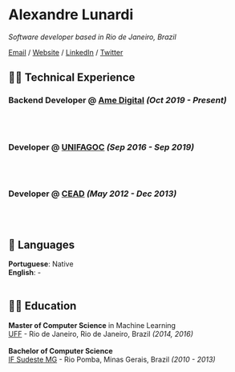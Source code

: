 # Alexandre Lunardi
_Software developer based in Rio de Janeiro, Brazil_ <br>

[Email](mailto:alexandre.lunardi2@gmail.com) / [Website](https://thelunardi.dev/) / [LinkedIn](https://www.linkedin.com/in/alexandre-lunardi-467b24aa/) / [Twitter](https://twitter.com/thelunardi/)


## 👨‍💻 Technical Experience
### Backend Developer @ [Ame Digital](https://www.amedigital.com/) _(Oct 2019 - Present)_ <br>
<br><br>
### Developer @ [UNIFAGOC](https://unifagoc.edu.br/) _(Sep 2016 - Sep 2019)_ <br>
<br><br>
### Developer @ [CEAD](http://cead.riopomba.ifsudestemg.edu.br/) _(May 2012 - Dec 2013)_ <br>
<br><br>
## 💬 Languages

**Portuguese**: Native <br>
**English**: -
<br><br>

## 👨‍🎓 Education
**Master of Computer Science** in Machine Learning <br>
[UFF](http://www.ic.uff.br/index.php/pt/) - Rio de Janeiro, Rio de Janeiro, Brazil _(2014, 2016)_
<br><br>
**Bachelor of Computer Science**<br>
[IF Sudeste MG](https://www.ifsudestemg.edu.br/riopomba) - Rio Pomba, Minas Gerais, Brazil _(2010 - 2013)_
